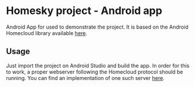 # Homesky project - Android app
Android App for used to demonstrate the project. It is based on the Android Homecloud library available [here](https://github.com/HomeSkyLtd/homecloud-app).

## Usage
Just import the project on Android Studio and build the app. In order for this to work, a proper webserver following the Homecloud protocol should be running. You can find an implementation of one such server [here](https://github.com/HomeSkyLtd/server).
